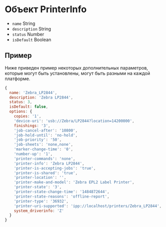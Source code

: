 # Объект PrinterInfo

* `name` String
* `description` String
* `status` Number
* `isDefault` Boolean

## Пример

Ниже приведен пример некоторых дополнительных параметров, которые могут быть установлены, могут быть разными на каждой платформе.

```javascript
{
  name: 'Zebra_LP2844',
  description: 'Zebra LP2844',
  status: 3,
  isDefault: false,
  options: {
    copies: '1',
    'device-uri': 'usb://Zebra/LP2844?location=14200000',
    finishings: '3',
    'job-cancel-after': '10800',
    'job-hold-until': 'no-hold',
    'job-priority': '50',
    'job-sheets': 'none,none',
    'marker-change-time': '0',
    'number-up': '1',
    'printer-commands': 'none',
    'printer-info': 'Zebra LP2844',
    'printer-is-accepting-jobs': 'true',
    'printer-is-shared': 'true',
    'printer-location': '',
    'printer-make-and-model': 'Zebra EPL2 Label Printer',
    'printer-state': '3',
    'printer-state-change-time': '1484872644',
    'printer-state-reasons': 'offline-report',
    'printer-type': '36932',
    'printer-uri-supported': 'ipp://localhost/printers/Zebra_LP2844',
    system_driverinfo: 'Z'
  }
}
```

